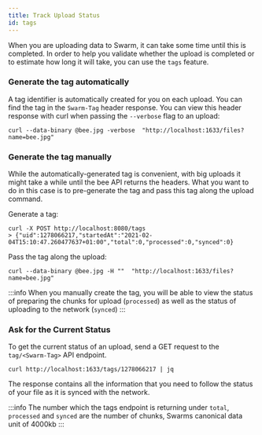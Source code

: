 ```yaml
---
title: Track Upload Status
id: tags
---
```


When you are uploading data to Swarm, it can take some time until this is completed. In order to help you validate whether the upload is completed or to estimate how long it will take, you can use the `tags` feature. 

### Generate the tag automatically
A tag identifier is automatically created for you on each upload. You can find the tag in the `Swarm-Tag` header response. You can view this header response with curl when passing the `--verbose` flag to an upload:

```console
curl --data-binary @bee.jpg -verbose  "http://localhost:1633/files?name=bee.jpg"
```

### Generate the tag manually
While the automatically-generated tag is convenient, with big uploads it might take a while until the bee API returns the headers. What you want to do in this case is to pre-generate the tag and pass this tag along the upload command.

Generate a tag:
```console
curl -X POST http://localhost:8080/tags
> {"uid":1278066217,"startedAt":"2021-02-04T15:10:47.260477637+01:00","total":0,"processed":0,"synced":0}
```

Pass the tag along the upload:
```console
curl --data-binary @bee.jpg -H ""  "http://localhost:1633/files?name=bee.jpg"
```

:::info
When you manually create the tag, you will be able to view the status of preparing the chunks for upload (`processed`) as well as the status of uploading to the network (`synced`)
:::

### Ask for the Current Status

To get the current status of an upload, send a GET request to the `tag/<Swarm-Tag>` API endpoint.

```console
curl http://localhost:1633/tags/1278066217 | jq
```

The response contains all the information that you need to follow the status of your file as it is synced with the network.

:::info
The number which the tags endpoint is returning under `total`, `processed` and `synced` are the number of chunks, Swarms canonical data unit of 4000kb
:::
